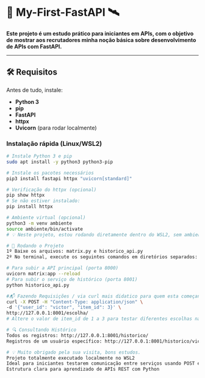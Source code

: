# 🔌 My-First-FastAPI 🛰️

**Este projeto é um estudo prático para iniciantes em APIs, com o objetivo de mostrar aos recrutadores minha noção básica sobre desenvolvimento de APIs com FastAPI.**

---

## 🛠️ Requisitos

Antes de tudo, instale:

- **Python 3**
- **pip**
- **FastAPI**
- **httpx**
- **Uvicorn** (para rodar localmente)

### Instalação rápida (Linux/WSL2)
```bash
# Instale Python 3 e pip
sudo apt install -y python3 python3-pip

# Instale os pacotes necessários
pip3 install fastapi httpx "uvicorn[standard]"

# Verificação do httpx (opcional)
pip show httpx
# Se não estiver instalado:
pip install httpx

# Ambiente virtual (opcional)
python3 -m venv ambiente
source ambiente/bin/activate
# 💡 Neste projeto, estou rodando diretamente dentro do WSL2, sem ambiente virtual.

# 📁 Rodando o Projeto
1º Baixe os arquivos: matrix.py e historico_api.py
2º No terminal, execute os seguintes comandos em diretórios separados:

# Para subir a API principal (porta 8000)
uvicorn matrix:app --reload
# Para subir o serviço de histórico (porta 8001)
python historico_api.py

#📬 Fazendo Requisições / via curl mais didatico para quem esta começando.
curl -X POST -H "Content-Type: application/json" \
-d '{"user_id": "victor", "item_id": 3}' \
http://127.0.0.1:8001/escolha/
# Altere o valor de item_id de 1 a 3 para testar diferentes escolhas na MATRIX e salvar no histórico.

# 🔍 Consultando Histórico
Todos os registros: http://127.0.0.1:8001/historico/
Registros de um usuário específico: http://127.0.0.1:8001/historico/victor/

# 💡 Muito obrigado pela sua visita, bons estudos.
Projeto totalmente executado localmente no WSL2
Ideal para iniciantes testarem comunicação entre serviços usando POST e GET
Estrutura clara para aprendizado de APIs REST com Python